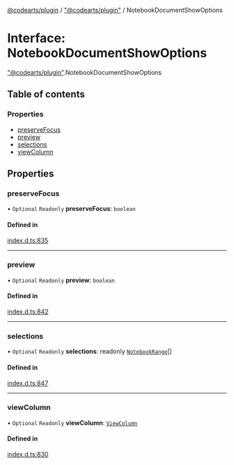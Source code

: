 [@codearts/plugin](../README.md) / ["@codearts/plugin"](../modules/_codearts_plugin_.md) / NotebookDocumentShowOptions

# Interface: NotebookDocumentShowOptions

["@codearts/plugin"](../modules/_codearts_plugin_.md).NotebookDocumentShowOptions

## Table of contents

### Properties

- [preserveFocus](codearts_plugin_.NotebookDocumentShowOptions.md#preservefocus)
- [preview](codearts_plugin_.NotebookDocumentShowOptions.md#preview)
- [selections](codearts_plugin_.NotebookDocumentShowOptions.md#selections)
- [viewColumn](codearts_plugin_.NotebookDocumentShowOptions.md#viewcolumn)

## Properties

### preserveFocus

• `Optional` `Readonly` **preserveFocus**: `boolean`

#### Defined in

[index.d.ts:835](https://github.com/huaweicloud/cloudide-plugin-api/blob/d4de966/index.d.ts#L835)

___

### preview

• `Optional` `Readonly` **preview**: `boolean`

#### Defined in

[index.d.ts:842](https://github.com/huaweicloud/cloudide-plugin-api/blob/d4de966/index.d.ts#L842)

___

### selections

• `Optional` `Readonly` **selections**: readonly [`NotebookRange`](../classes/codearts_plugin_.NotebookRange.md)[]

#### Defined in

[index.d.ts:847](https://github.com/huaweicloud/cloudide-plugin-api/blob/d4de966/index.d.ts#L847)

___

### viewColumn

• `Optional` `Readonly` **viewColumn**: [`ViewColumn`](../enums/codearts_plugin_.ViewColumn.md)

#### Defined in

[index.d.ts:830](https://github.com/huaweicloud/cloudide-plugin-api/blob/d4de966/index.d.ts#L830)
